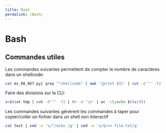 ```yaml
---
title: Bash
permalink: /Bash/
---
```


# Bash

Commandes utiles
----------------

Les commandes suivantes permettent de compter le nombre de caractères dans un shellcode:

``` bash
cat ms_08_067.py| grep "^shellcode" | awk '{print $3}' | cut -d'"' -f2 | sed ':a;N;$!ba;s/\n//g' | wc -c
```

Faire des divisions sur la CLI:

``` bash
v=$(cat tmp | cut -d'"' -f2 | tr -d '\n' | wc -c);echo $((v/4))
```

Les commandes suivantes générent les commandes à taper pour copier/coller un fichier dans un shell non interactif

``` bash
cat test | sed -e 's/^/echo /g' | sed -e 's/$/>> file.txt/g'
```
